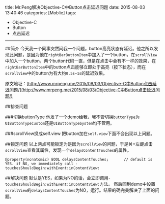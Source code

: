 title: Mr.Peng解决Objective-C中Button点击延迟问题
date: 2015-08-03 13:40:46
categories: [Moblie]
tags:
- Objective-C
- Button
- 点击延迟

---
##简介
今天我一个同事突然问我一个问题，button高亮状态有延迟。他之所以发现此问题，是因为他在`rightBarButtonItem`中加入了一个button，在`scrollView`中加入一个button，两个button代码一直，但是在点击中会有不一样的效果，在`rightBarButtonItem`中的button点击能够立即处于高亮（按下状态），而在`scrollView`中的button为有大约`0.5s~1s`的延迟效果。

原文地址：[http://www.mrpeng.me/2015/08/03/Objective-C中Button点击延迟问题/](http://www.mrpeng.me/2015/08/03/Objective-C中Button点击延迟问题/)

<!--more-->

##排查问题

###切换buttonType
他发了一个demo给我，我不管切换`buttonType`为`UIButtonTypeCustom`还是`UIButtonTypeSystem`均不管用。

###scrollView换成self.view
把button加在`self.view`下面不会出现以上问题。

##锁定问题
以上两点可能锁定为是因为`scrollView`的问题，于是⌘+左键点击`scrollView`查看其属性，发现一个`delaysContentTouches`的属性。

```
@property(nonatomic) BOOL delaysContentTouches;       // default is YES. if NO, we immediately call -touchesShouldBegin:withEvent:inContentView:
```

##解决问题
默认是YES，如果为NO的话，会立即调用`-touchesShouldBegin:withEvent:inContentView:`方法。
然后回到demo中设置`scrollView`的`delaysContentTouches`为NO，运行。结果的确完美解决了上面的问题。
